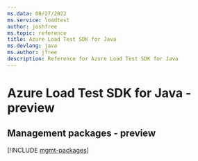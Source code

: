 ```yaml
---
ms.data: 08/27/2022
ms.service: loadtest
author: joshfree
ms.topic: reference
title: Azure Load Test SDK for Java
ms.devlang: java
ms.author: jfree
description: Reference for Azure Load Test SDK for Java
---
```

# Azure Load Test SDK for Java - preview

## Management packages - preview
[!INCLUDE [mgmt-packages](load-test-mgmt-index.md)]